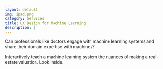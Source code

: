 ```yaml
---
layout: default
img: ipad.png
category: Services
title: UX Design for Machine Learning
description: |
---
```

Can professionals like doctors engage with machine learning systems and share their domain expertise with machines?
<br><br>
Interactively teach a machine learning system the nuances of making a real-estate valuation. Look inside.
